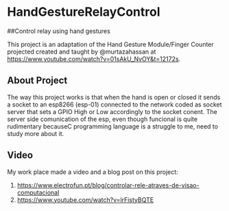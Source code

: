 # HandGestureRelayControl
##Control relay using hand gestures

This project is an adaptation of the Hand Gesture Module/Finger Counter projected created and taught by @murtazahassan at https://www.youtube.com/watch?v=01sAkU_NvOY&t=12172s.

## About Project

The way this project works is that when the hand is open or closed it sends a socket to an esp8266 (esp-01) connected to the network coded as socket server that sets a GPIO High or Low accordingly to the socket conent.
The server side comunication of the esp, even though funcional is quite rudimentary becauseC programming language is a struggle to me, need to study more about it.

## Video
My work place made a video and a blog post on this project:
  1. https://www.electrofun.pt/blog/controlar-rele-atraves-de-visao-computacional
  2. https://www.youtube.com/watch?v=lrFistyBQTE
